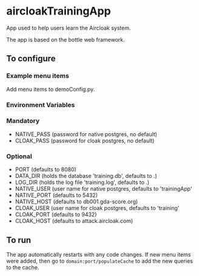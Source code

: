 # aircloakTrainingApp
App used to help users learn the Aircloak system.

The app is based on the bottle web framework.

## To configure

### Example menu items
Add menu items to demoConfig.py.

### Environment Variables

### Mandatory
* NATIVE_PASS (password for native postgres, no default)
* CLOAK_PASS (password for cloak postgres, no default)

### Optional
* PORT (defaults to 8080)
* DATA_DIR (holds the database 'training.db', defaults to .)
* LOG_DIR (holds the log file 'training.log', defaults to .)
* NATIVE_USER (user name for native postgres, defaults to 'trainingApp'
* NATIVE_PORT (defaults to 5432)
* NATIVE_HOST (defaults to db001.gda-score.org)
* CLOAK_USER (user name for cloak postgres, defaults to 'training'
* CLOAK_PORT (defaults to 9432)
* CLOAK_HOST (defaults to attack.aircloak.com)

## To run
The app automatically restarts with any code changes. If new menu items were added, then go to `domain:port/populateCache` to add the new queries to the cache.
